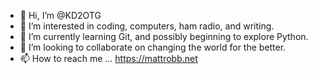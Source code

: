- 👋 Hi, I’m @KD2OTG
- 👀 I’m interested in coding, computers, ham radio, and writing.
- 🌱 I’m currently learning Git, and possibly beginning to explore Python.
- 💞️ I’m looking to collaborate on changing the world for the better.
- 📫 How to reach me ... https://mattrobb.net

<!---
KD2OTG/KD2OTG is a ✨ special ✨ repository because its `README.md` (this file) appears on your GitHub profile.
You can click the Preview link to take a look at your changes.
--->

